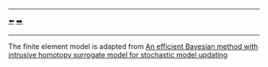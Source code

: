 ***
[⬅️](../032/README.md "Previous example")
[➡️](../034/README.md "Next example")
***

The finite element model is adapted from [An efficient Bayesian method with intrusive homotopy surrogate model for stochastic model updating](https://doi.org/10.1111/mice.13206)

